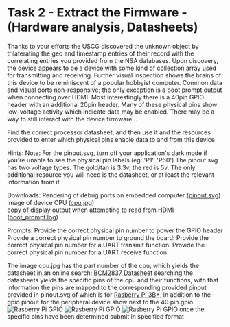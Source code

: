 # Task 2 - Extract the Firmware - (Hardware analysis, Datasheets)

Thanks to your efforts the USCG discovered the unknown object by trilaterating the geo and timestamp entries of their record with the correlating entries you provided from the NSA databases. Upon discovery, the device appears to be a device with some kind of collection array used for transmitting and receiving. Further visual inspection shows the brains of this device to be reminiscent of a popular hobbyist computer. Common data and visual ports non-responsive; the only exception is a boot prompt output when connecting over HDMI. Most interestingly there is a 40pin GPIO header with an additional 20pin header. Many of these physical pins show low-voltage activity which indicate data may be enabled. There may be a way to still interact with the device firmware...

Find the correct processor datasheet, and then use it and the resources provided to enter which physical pins enable data to and from this device

Hints:
Note: For the pinout.svg, turn off your application's dark mode if you're unable to see the physical pin labels (eg: 'P1', 'P60')
The pinout.svg has two voltage types. The gold/tan is 3.3v, the red is 5v.
The only additional resource you will need is the datasheet, or at least the relevant information from it

Downloads:
Rendering of debug ports on embedded computer ([pinout.svg](https://nsa-codebreaker.org/files/task2/pinout.svg?1707529470))  
image of device CPU ([cpu.jpg](https://nsa-codebreaker.org/files/task2/cpu.jpg?1707529470))  
copy of display output when attempting to read from HDMI ([boot_prompt.log](https://nsa-codebreaker.org/files/task2/boot_prompt.log?1707529470))  

Prompts:
Provide the correct physical pin number to power the GPIO header
Provide a correct physical pin number to ground the board:
Provide the correct physical pin number for a UART transmit function:
Provide the correct physical pin number for a UART receive function:

The image cpu.jpg has the part number of the cpu, which yields the datasheet in an online search:
[BCM2837 Datasheet](https://cs140e.sergio.bz/docs/BCM2837-ARM-Peripherals.pdf)
searching the datasheets yields the specific pins of the cpu and their functions, with that information
the pins are mapped to the corresponding provided pinout provided in pinout.svg of which is for 
[Rasberry Pi 3B+](https://www.raspberrypi.com/products/raspberry-pi-3-model-b-plus/), in addition to the gpio pinout for the peripheral device show next to the 40 pin gpio
![Rasberry Pi GPIO](https://community-storage.element14.com/communityserver-components-secureimagefileviewer/telligent/evolution/components/attachments/13/153/00/00/00/01/74/28/pi3_gpio.png-560x743.png?sv=2016-05-31&sr=b&sig=vOQbyWa%2F%2Bt5OIWeSMw%2Ftawqf3TzVdYnZLgu3MRVc%2FGI%3D&se=2024-02-15T23%3A59%3A59Z&sp=r)
![Rasberry Pi GPIO](https://www.raspberrypi.com/documentation/computers/images/GPIO-Pinout-Diagram-2.png)
![Rasberry Pi GPIO](https://www.raspberrypi.com/documentation/computers/images/GPIO.png)
once the specific pins have been determined submit in specified format

